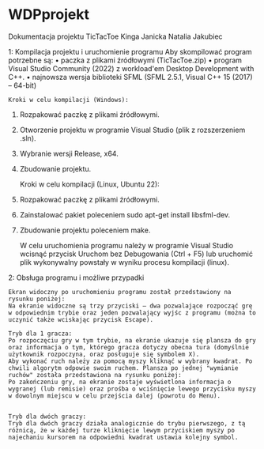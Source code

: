 # WDPprojekt
Dokumentacja projektu TicTacToe
Kinga Janicka
Natalia Jakubiec

1: Kompilacja projektu i uruchomienie programu
Aby skompilować program potrzebne są:
•	paczka z plikami źródłowymi (TicTacToe.zip)
•	program Visual Studio Community (2022) z workload'em Desktop Development with C++.
•	najnowsza wersja biblioteki SFML (SFML 2.5.1, Visual C++ 15 (2017) – 64-bit)

	Kroki w celu kompilacji (Windows):
1.	Rozpakować paczkę z plikami źródłowymi.
2.	Otworzenie projektu w programie Visual Studio (plik z rozszerzeniem .sln).
3.	Wybranie wersji Release, x64.
4.	Zbudowanie projektu.

	Kroki w celu kompilacji (Linux, Ubuntu 22):
1.	Rozpakować paczkę z plikami źródłowymi.
2.	Zainstalować pakiet poleceniem sudo apt-get install libsfml-dev.
3.	Zbudowanie projektu poleceniem make.

	W celu uruchomienia programu należy w programie Visual Studio wcisnąć przycisk Uruchom bez Debugowania (Ctrl + F5) lub uruchomić plik wykonywalny powstały w wyniku procesu kompilacji (linux).

2: Obsługa programu i możliwe przypadki

	Ekran widoczny po uruchomieniu programu został przedstawiony na rysunku poniżej:
	Na ekranie widoczne są trzy przyciski – dwa pozwalające rozpocząć grę w odpowiednim trybie oraz jeden pozwalający wyjśc z programu (można to uczynić także wciskając przycisk Escape).

	Tryb dla 1 gracza:
	Po rozpoczęciu gry w tym trybie, na ekranie ukazuje się plansza do gry oraz informacja o tym, którego gracza dotyczy obecna tura (domyślnie użytkownik rozpoczyna, oraz posługuje się symbolem X).
	Aby wykonać ruch należy za pomocą myszy kliknąć w wybrany kwadrat. Po chwili algorytm odpowie swoim ruchem. Plansza po jednej "wymianie ruchów" została przedstawiona na rysunku poniżej:
	Po zakończeniu gry, na ekranie zostaje wyświetlona informacja o wygranej (lub remisie) oraz prośba o wciśnięcie lewego przycisku myszy w dowolnym miejscu w celu przejścia dalej (powrotu do Menu).

	
	Tryb dla dwóch graczy:
	Tryb dla dwóch graczy działa analogicznie do trybu pierwszego, z tą różnicą, że w każdej turze kliknięcie lewym przyciskiem myszy po najechaniu kursorem na odpowiedni kwadrat ustawia kolejny symbol.

